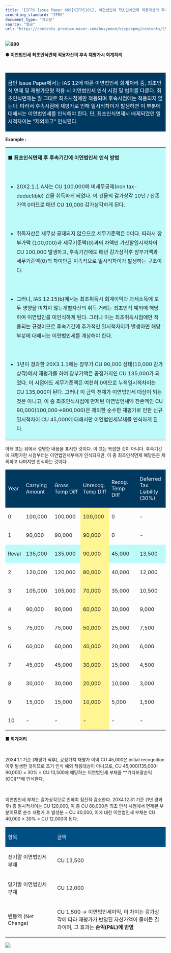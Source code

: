 ```yaml
---
title: "[IFRS Issue Paper 689]KIFRS1012, 이연법인세 최초인식면제 적용자산의 후속 재평가시 회계처리"
acounting_standard: "IFRS"
document_type: "기고문"
source: "엘곰"
url: "https://contents.premium.naver.com/busymoon/kicpakpmg/contents/250514113501447zk"
---
```

![](https://n2.news.naver.com/l.gif?type=content)**689**

**● 이연법인세 최초인식면제 적용자산의 후속 재평가시 회계처리**

**​**

<table style=""><tbody><tr><td colspan="3" rowspan="1" style="width: 100.0%; height: 76.0px;  background-color: #003960;"><div><p style=""><span style="color:#ffffff;">금번 Issue Paper에서는 IAS 12에 따른 이연법인세 회계처리 중, 최초인식 면제 및 재평가모형 적용 시 이연법인세 인식 시점 및 범위를 다룬다. 최초인식면제는 말 그대로 최초시점에만 적용되며 후속시점에는 적용되지 않는다. 따라서 후속시점에 재평가로 인해 일시적차이가 발생하면 이 부분에 대해서는 이연법인세를 인식해야 한다. 단, 최초인식면제시 배제되었던 일시적차이는 "제외하고" 인식된다.</span></p></div></td></tr></tbody></table>

**Example :**

<table style=""><tbody><tr><td colspan="3" rowspan="1" style="width: 100.0%; height: 129.0px;  background-color: #bdfbfa;"><div><p style="line-height:1.8;"><span style="">■</span><span style=""><b> 최초인식면제 후 후속기간에 이연법인세 인식 방법</b></span></p><p style="line-height:1.8;"><span style="">​</span></p><ul><li><p style="line-height:1.8;"><span style="">20X2.1.1 A사는 CU 100,000에 비세무공제(non tax-deductible) 건물 취득하게 되었다. 이 건물의 감가상각 10년 / 잔존가액 0이므로 매년 CU 10,000 감가상각하게 된다.</span></p></li></ul><p style="line-height:1.8;"><span style="">​</span></p><ul><li><p style="line-height:1.8;"><span style="">취득자산은 세무상 공제되지 않으므로 세무기준액은 0이다. 따라서 장부가액 (100,000)과 세무기준액(0)과의 차액인 가산할일시적차이 CU 100,000 발생하고, 후속기간에도 매년 감가상각후 장부가액과 세무기준액(0)의 차이만큼 지속적으로 일시적차이가 발생하는 구조이다.</span></p></li></ul><p style="line-height:1.8;"><span style="">​</span></p><ul><li><p style="line-height:1.8;"><span style="">그러나, IAS 12.15(b)에서는 최초취득시 회계이익과 과세소득에 모두 영향을 미치지 않는개별자산의 취득 거래는 최초인식 예외에 해당하여 이연법인를 미인식하게 된다. 그러나 이는 최초취득시점에만 적용되는 규정이므로 후속기간에 추가적인 일시적차이가 발생하면 해당 부분에 대해서는 이연법인세를 계상해야 한다.</span></p></li></ul><p style="line-height:1.8;"><span style="">​</span></p><ul><li><p style="line-height:1.8;"><span style="">1년이 경과한 20X3.1.1에는 장부가 CU 90,000 상태(10,000 감가상각)에서 재평가를 하여 장부가액은 공정가치인 CU 135,000가 되었다. 이 시점에도 세무기준액은 여전히 0이므로 누적일시적차이는 CU 135,000이 된다. 그러나 이 금액 전체가 이연법인세 대상이 되는 것은 아니고, 이 중 최초인식시점에 면제된 이연법인세액 잔존액인 CU 90,000(100,000→900,000)은 제외한 순수한 재평가로 인한 신규 일시적차이 CU 45,000에 대해서만 이연법인세부채를 인식하게 된다.</span></p></li></ul></div></td></tr></tbody></table>

아래 표는 위에서 설명한 내용을 표시한 것이다. 이 표는 복잡한 것이 아니다. 후속기간에 재평가한 시점부터는 이연법인세부채가 인식되지만, 이 중 최초인식면제 해당분은 제외하고 나머지만 인식하는 것이다.

<table style=""><tbody><tr><td colspan="1" rowspan="1" style="width: 10.63%; height: 40.0px;  background-color: #003960;"><div><p style=""><span style="color:#ffffff;">Year</span></p></div></td><td colspan="1" rowspan="1" style="width: 17.87%; height: 40.0px;  background-color: #003960;"><div><p style=""><span style="color:#ffffff;">Carrying Amount</span></p></div></td><td colspan="1" rowspan="1" style="width: 17.87%; height: 40.0px;  background-color: #003960;"><div><p style=""><span style="color:#ffffff;">Gross Temp Diff</span></p></div></td><td colspan="1" rowspan="1" style="width: 17.87%; height: 40.0px;  background-color: #003960;"><div><p style=""><span style="color:#ffffff;">Unrecog. Temp Diff</span></p></div></td><td colspan="1" rowspan="1" style="width: 17.87%; height: 40.0px;  background-color: #003960;"><div><p style=""><span style="color:#ffffff;">Recog. Temp Diff</span></p></div></td><td colspan="1" rowspan="1" style="width: 17.87%; height: 40.0px;  background-color: #003960;"><div><p style=""><span style="color:#ffffff;">Deferred Tax Liability (30%)</span></p></div></td></tr><tr><td colspan="1" rowspan="1" style="width: 10.63%; height: 40.0px;  "><div><p style=""><span style="">0</span></p></div></td><td colspan="1" rowspan="1" style="width: 17.87%; height: 40.0px;  "><div><p style=""><span style="">100,000</span></p></div></td><td colspan="1" rowspan="1" style="width: 17.87%; height: 40.0px;  "><div><p style=""><span style="">100,000</span></p></div></td><td colspan="1" rowspan="1" style="width: 17.87%; height: 40.0px;  background-color: #fff593;"><div><p style=""><span style="">100,000</span></p></div></td><td colspan="1" rowspan="1" style="width: 17.87%; height: 40.0px;  "><div><p style=""><span style="">0</span></p></div></td><td colspan="1" rowspan="1" style="width: 17.87%; height: 40.0px;  "><div><p style=""><span style="">-</span></p></div></td></tr><tr><td colspan="1" rowspan="1" style="width: 10.63%; height: 40.0px;  "><div><p style=""><span style="">1</span></p></div></td><td colspan="1" rowspan="1" style="width: 17.87%; height: 40.0px;  "><div><p style=""><span style="">90,000</span></p></div></td><td colspan="1" rowspan="1" style="width: 17.87%; height: 40.0px;  "><div><p style=""><span style="">90,000</span></p></div></td><td colspan="1" rowspan="1" style="width: 17.87%; height: 40.0px;  background-color: #fff593;"><div><p style=""><span style="">90,000</span></p></div></td><td colspan="1" rowspan="1" style="width: 17.87%; height: 40.0px;  "><div><p style=""><span style="">0</span></p></div></td><td colspan="1" rowspan="1" style="width: 17.87%; height: 40.0px;  "><div><p style=""><span style="">-</span></p></div></td></tr><tr><td colspan="1" rowspan="1" style="width: 10.63%; height: 40.0px;  background-color: #bdfbfa;"><div><p style=""><span style="">Reval</span></p></div></td><td colspan="1" rowspan="1" style="width: 17.87%; height: 40.0px;  background-color: #bdfbfa;"><div><p style=""><span style="">135,000</span></p></div></td><td colspan="1" rowspan="1" style="width: 17.87%; height: 40.0px;  background-color: #bdfbfa;"><div><p style=""><span style="">135,000</span></p></div></td><td colspan="1" rowspan="1" style="width: 17.87%; height: 40.0px;  background-color: #fff593;"><div><p style=""><span style="">90,000</span></p></div></td><td colspan="1" rowspan="1" style="width: 17.87%; height: 40.0px;  background-color: #bdfbfa;"><div><p style=""><span style="">45,000</span></p></div></td><td colspan="1" rowspan="1" style="width: 17.87%; height: 40.0px;  background-color: #bdfbfa;"><div><p style=""><span style="">13,500</span></p></div></td></tr><tr><td colspan="1" rowspan="1" style="width: 10.63%; height: 40.0px;  "><div><p style=""><span style="">2</span></p></div></td><td colspan="1" rowspan="1" style="width: 17.87%; height: 40.0px;  "><div><p style=""><span style="">120,000</span></p></div></td><td colspan="1" rowspan="1" style="width: 17.87%; height: 40.0px;  "><div><p style=""><span style="">120,000</span></p></div></td><td colspan="1" rowspan="1" style="width: 17.87%; height: 40.0px;  background-color: #fff593;"><div><p style=""><span style="">80,000</span></p></div></td><td colspan="1" rowspan="1" style="width: 17.87%; height: 40.0px;  "><div><p style=""><span style="">40,000</span></p></div></td><td colspan="1" rowspan="1" style="width: 17.87%; height: 40.0px;  "><div><p style=""><span style="">12,000</span></p></div></td></tr><tr><td colspan="1" rowspan="1" style="width: 10.63%; height: 40.0px;  "><div><p style=""><span style="">3</span></p></div></td><td colspan="1" rowspan="1" style="width: 17.87%; height: 40.0px;  "><div><p style=""><span style="">105,000</span></p></div></td><td colspan="1" rowspan="1" style="width: 17.87%; height: 40.0px;  "><div><p style=""><span style="">105,000</span></p></div></td><td colspan="1" rowspan="1" style="width: 17.87%; height: 40.0px;  background-color: #fff593;"><div><p style=""><span style="">70,000</span></p></div></td><td colspan="1" rowspan="1" style="width: 17.87%; height: 40.0px;  "><div><p style=""><span style="">35,000</span></p></div></td><td colspan="1" rowspan="1" style="width: 17.87%; height: 40.0px;  "><div><p style=""><span style="">10,500</span></p></div></td></tr><tr><td colspan="1" rowspan="1" style="width: 10.63%; height: 40.0px;  "><div><p style=""><span style="">4</span></p></div></td><td colspan="1" rowspan="1" style="width: 17.87%; height: 40.0px;  "><div><p style=""><span style="">90,000</span></p></div></td><td colspan="1" rowspan="1" style="width: 17.87%; height: 40.0px;  "><div><p style=""><span style="">90,000</span></p></div></td><td colspan="1" rowspan="1" style="width: 17.87%; height: 40.0px;  background-color: #fff593;"><div><p style=""><span style="">60,000</span></p></div></td><td colspan="1" rowspan="1" style="width: 17.87%; height: 40.0px;  "><div><p style=""><span style="">30,000</span></p></div></td><td colspan="1" rowspan="1" style="width: 17.87%; height: 40.0px;  "><div><p style=""><span style="">9,000</span></p></div></td></tr><tr><td colspan="1" rowspan="1" style="width: 10.63%; height: 40.0px;  "><div><p style=""><span style="">5</span></p></div></td><td colspan="1" rowspan="1" style="width: 17.87%; height: 40.0px;  "><div><p style=""><span style="">75,000</span></p></div></td><td colspan="1" rowspan="1" style="width: 17.87%; height: 40.0px;  "><div><p style=""><span style="">75,000</span></p></div></td><td colspan="1" rowspan="1" style="width: 17.87%; height: 40.0px;  background-color: #fff593;"><div><p style=""><span style="">50,000</span></p></div></td><td colspan="1" rowspan="1" style="width: 17.87%; height: 40.0px;  "><div><p style=""><span style="">25,000</span></p></div></td><td colspan="1" rowspan="1" style="width: 17.87%; height: 40.0px;  "><div><p style=""><span style="">7,500</span></p></div></td></tr><tr><td colspan="1" rowspan="1" style="width: 10.63%; height: 40.0px;  "><div><p style=""><span style="">6</span></p></div></td><td colspan="1" rowspan="1" style="width: 17.87%; height: 40.0px;  "><div><p style=""><span style="">60,000</span></p></div></td><td colspan="1" rowspan="1" style="width: 17.87%; height: 40.0px;  "><div><p style=""><span style="">60,000</span></p></div></td><td colspan="1" rowspan="1" style="width: 17.87%; height: 40.0px;  background-color: #fff593;"><div><p style=""><span style="">40,000</span></p></div></td><td colspan="1" rowspan="1" style="width: 17.87%; height: 40.0px;  "><div><p style=""><span style="">20,000</span></p></div></td><td colspan="1" rowspan="1" style="width: 17.87%; height: 40.0px;  "><div><p style=""><span style="">6,000</span></p></div></td></tr><tr><td colspan="1" rowspan="1" style="width: 10.63%; height: 40.0px;  "><div><p style=""><span style="">7</span></p></div></td><td colspan="1" rowspan="1" style="width: 17.87%; height: 40.0px;  "><div><p style=""><span style="">45,000</span></p></div></td><td colspan="1" rowspan="1" style="width: 17.87%; height: 40.0px;  "><div><p style=""><span style="">45,000</span></p></div></td><td colspan="1" rowspan="1" style="width: 17.87%; height: 40.0px;  background-color: #fff593;"><div><p style=""><span style="">30,000</span></p></div></td><td colspan="1" rowspan="1" style="width: 17.87%; height: 40.0px;  "><div><p style=""><span style="">15,000</span></p></div></td><td colspan="1" rowspan="1" style="width: 17.87%; height: 40.0px;  "><div><p style=""><span style="">4,500</span></p></div></td></tr><tr><td colspan="1" rowspan="1" style="width: 10.63%; height: 40.0px;  "><div><p style=""><span style="">8</span></p></div></td><td colspan="1" rowspan="1" style="width: 17.87%; height: 40.0px;  "><div><p style=""><span style="">30,000</span></p></div></td><td colspan="1" rowspan="1" style="width: 17.87%; height: 40.0px;  "><div><p style=""><span style="">30,000</span></p></div></td><td colspan="1" rowspan="1" style="width: 17.87%; height: 40.0px;  background-color: #fff593;"><div><p style=""><span style="">20,000</span></p></div></td><td colspan="1" rowspan="1" style="width: 17.87%; height: 40.0px;  "><div><p style=""><span style="">10,000</span></p></div></td><td colspan="1" rowspan="1" style="width: 17.87%; height: 40.0px;  "><div><p style=""><span style="">3,000</span></p></div></td></tr><tr><td colspan="1" rowspan="1" style="width: 10.63%; height: 40.0px;  "><div><p style=""><span style="">9</span></p></div></td><td colspan="1" rowspan="1" style="width: 17.87%; height: 40.0px;  "><div><p style=""><span style="">15,000</span></p></div></td><td colspan="1" rowspan="1" style="width: 17.87%; height: 40.0px;  "><div><p style=""><span style="">15,000</span></p></div></td><td colspan="1" rowspan="1" style="width: 17.87%; height: 40.0px;  background-color: #fff593;"><div><p style=""><span style="">10,000</span></p></div></td><td colspan="1" rowspan="1" style="width: 17.87%; height: 40.0px;  "><div><p style=""><span style="">5,000</span></p></div></td><td colspan="1" rowspan="1" style="width: 17.87%; height: 40.0px;  "><div><p style=""><span style="">1,500</span></p></div></td></tr><tr><td colspan="1" rowspan="1" style="width: 10.63%; height: 40.0px;  "><div><p style=""><span style="">10</span></p></div></td><td colspan="1" rowspan="1" style="width: 17.87%; height: 40.0px;  "><div><p style=""><span style="">-</span></p></div></td><td colspan="1" rowspan="1" style="width: 17.87%; height: 40.0px;  "><div><p style=""><span style="">-</span></p></div></td><td colspan="1" rowspan="1" style="width: 17.87%; height: 40.0px;  background-color: #fff593;"><div><p style=""><span style="">-</span></p></div></td><td colspan="1" rowspan="1" style="width: 17.87%; height: 40.0px;  "><div><p style=""><span style="">-</span></p></div></td><td colspan="1" rowspan="1" style="width: 17.87%; height: 40.0px;  "><div><p style=""><span style="">-</span></p></div></td></tr></tbody></table>

**■ 회계처리**

**​**

20X4.1.1 기준 (재평가 직후), 공정가치 재평가 이익 CU 45,000은 initial recognition 이후 발생한 것이므로 초기 인식 예외 적용대상이 아니므로, CU 45,000(135,000-90,000) × 30% = CU 13,500에 해당하는 이연법인세 부채를 **기타포괄손익(OCI)**에 인식한다.

​

이연법인세 부채는 감가상각으로 인하여 점진적 감소한다. 20X4.12.31 기준 (1년 경과 후) 총 일시적차이는 CU 120,000, 이 중 CU 80,000은 최초 인식 시점에서 면제된 부분이므로 순수 재평가 후 발생분 = CU 40,000, 이에 대한 이연법인세 부채는 CU 40,000 × 30% = CU 12,000이 된다.

<table style=""><tbody><tr><td colspan="1" rowspan="1" style="width: 30.74%; height: 40.0px;  background-color: #004e82;"><div><p style=""><span style="color:#ffffff;">항목</span></p></div></td><td colspan="1" rowspan="1" style="width: 69.26%; height: 40.0px;  background-color: #004e82;"><div><p style=""><span style="color:#ffffff;">금액</span></p></div></td></tr><tr><td colspan="1" rowspan="1" style="width: 30.74%; height: 40.0px;  "><div><p style=""><span style="">전기말 이연법인세 부채</span></p></div></td><td colspan="1" rowspan="1" style="width: 69.26%; height: 40.0px;  "><div><p style=""><span style="">CU 13,500</span></p></div></td></tr><tr><td colspan="1" rowspan="1" style="width: 30.74%; height: 40.0px;  "><div><p style=""><span style="">당기말 이연법인세 부채</span></p></div></td><td colspan="1" rowspan="1" style="width: 69.26%; height: 40.0px;  "><div><p style=""><span style="">CU 12,000</span></p></div></td></tr><tr><td colspan="1" rowspan="1" style="width: 30.74%; height: 40.0px;  "><div><p style=""><span style="">변동액 (Net Change)</span></p></div></td><td colspan="1" rowspan="1" style="width: 69.26%; height: 40.0px;  "><div><p style=""><span style="">CU 1,500 → 이연법인세이익, 이 차이는 감가상각에 따라 재평가가 반영된 자산가액이 줄어든 결과이며, 그 효과는 </span><span style=""><b>손익(P&amp;L)에 반영</b></span></p></div></td></tr></tbody></table>

![](https://scs-phinf.pstatic.net/MjAyNTA1MTRfMTU5/MDAxNzQ3MTg5ODc5ODky.xEAWcEdkGTWIvockVILw9CQ30B4MQ_UBkH9JWtbl2acg.q-Cj1VJqTt9T-KslWJXsu-yC5zsul8gdMUXtq_ysGcog.PNG/image.png?type=w800)

​